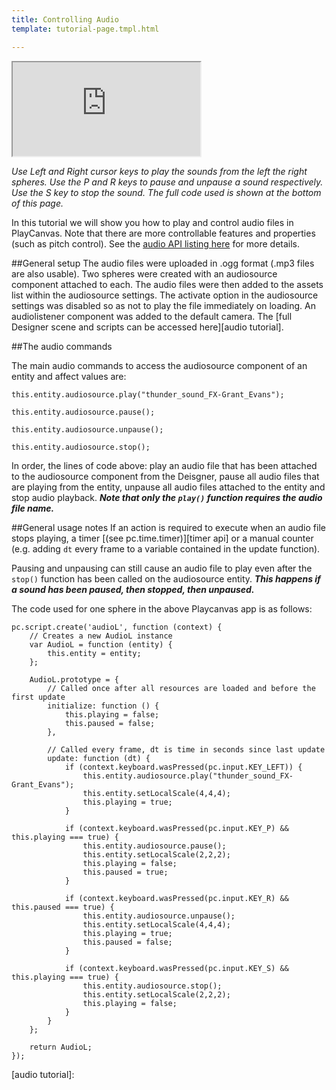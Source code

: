 ```yaml
---
title: Controlling Audio
template: tutorial-page.tmpl.html

---
```


<iframe src="http://apps.playcanvas.com/adamraz/tutorials/ControllingAudio?overlay=false"></iframe>

*Use Left and Right cursor keys to play the sounds from the left the right spheres.*
*Use the P and R keys to pause and unpause a sound respectively.*
*Use the S key to stop the sound.*
*The full code used is shown at the bottom of this page.*


In this tutorial we will show you how to play and control audio files in PlayCanvas. Note that there are more controllable features and properties (such as pitch control). See the [audio API listing here][audio] for more details.


##General setup
The audio files were uploaded in .ogg format (.mp3 files are also usable). Two spheres were created with an audiosource component attached to each. The audio files were then added to the assets list within the audiosource settings. The activate option in the audiosource settings was disabled so as not to play the file immediately on loading. An audiolistener component was added to the default camera. The [full Designer scene and scripts can be accessed here][audio tutorial]. 

[](/images/tutorials/audio/audiosource-settings/audiosource-settings.png)

##The audio commands

The main audio commands to access the audiosource component of an entity and affect values are:

~~~javascript~~~
this.entity.audiosource.play("thunder_sound_FX-Grant_Evans");

this.entity.audiosource.pause();

this.entity.audiosource.unpause();

this.entity.audiosource.stop();
~~~

In order, the lines of code above: play an audio file that has been attached to the audiosource component from the Deisgner, pause all audio files that are playing from the entity, unpause all audio files attached to the entity and stop audio playback. ***Note that only the `play()` function requires the audio file name.***

##General usage notes
If an action is required to execute when an audio file stops playing, a timer [(see pc.time.timer)][timer api] or a manual counter (e.g. adding `dt` every frame to a variable contained in the update function).

Pausing and unpausing can still cause an audio file to play even after the `stop()` function has been called on the audiosource entity. ***This happens if a sound has been paused, then stopped, then unpaused.***

The code used for one sphere in the above Playcanvas app is as follows:

~~~javascript~~~
pc.script.create('audioL', function (context) {
    // Creates a new AudioL instance
    var AudioL = function (entity) {
        this.entity = entity;
    };

    AudioL.prototype = {
        // Called once after all resources are loaded and before the first update
        initialize: function () {
            this.playing = false;
            this.paused = false;
        },

        // Called every frame, dt is time in seconds since last update
        update: function (dt) {
            if (context.keyboard.wasPressed(pc.input.KEY_LEFT)) {
                this.entity.audiosource.play("thunder_sound_FX-Grant_Evans");
                this.entity.setLocalScale(4,4,4);
                this.playing = true;
            }
            
            if (context.keyboard.wasPressed(pc.input.KEY_P) && this.playing === true) {
                this.entity.audiosource.pause();
                this.entity.setLocalScale(2,2,2);
                this.playing = false;
                this.paused = true;
            }
            
            if (context.keyboard.wasPressed(pc.input.KEY_R) && this.paused === true) {
                this.entity.audiosource.unpause();
                this.entity.setLocalScale(4,4,4);
                this.playing = true;
                this.paused = false;
            }
            
            if (context.keyboard.wasPressed(pc.input.KEY_S) && this.playing === true) {
                this.entity.audiosource.stop();
                this.entity.setLocalScale(2,2,2);
                this.playing = false;
            }
        }
    };

    return AudioL;
});
~~~
    
[audio]: /engine/api/stable/symbols/pc.fw.AudioSourceComponent.html
[audio tutorial]:  
